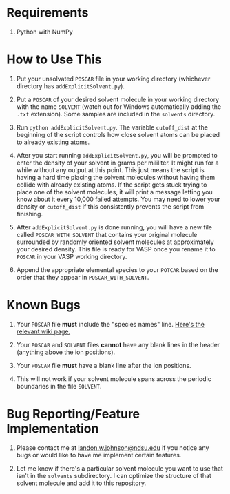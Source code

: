 # Requirements

1. Python with NumPy





# How to Use This

1. Put your unsolvated `POSCAR` file in your working directory (whichever directory has `addExplicitSolvent.py`).

1. Put a `POSCAR` of your desired solvent molecule in your working directory with the name `SOLVENT` (watch out for Windows automatically adding the `.txt` extension). Some samples are included in the `solvents` directory.

1. Run `python addExplicitSolvent.py`. The variable `cutoff_dist` at the beginning of the script controls how close solvent atoms can be placed to already existing atoms.

1. After you start running `addExplicitSolvent.py`, you will be prompted to enter the density of your solvent in grams per mililiter. It might run for a while without any output at this point. This just means the script is having a hard time placing the solvent molecules without having them collide with already existing atoms. If the script gets stuck trying to place one of the solvent molecules, it will print a message letting you know about it every 10,000 failed attempts. You may need to lower your density or `cutoff_dist` if this consistently prevents the script from finishing.

1. After `addExplicitSolvent.py` is done running, you will have a new file called `POSCAR_WITH_SOLVENT` that contains your original molecule surrounded by randomly oriented solvent molecules at approximately your desired density. This file is ready for VASP once you rename it to `POSCAR` in your VASP working directory.

1. Append the appropriate elemental species to your `POTCAR` based on the order that they appear in `POSCAR_WITH_SOLVENT`.





# Known Bugs

1. Your `POSCAR` file **must** include the "species names" line. [Here's the relevant wiki page.](https://www.vasp.at/wiki/POSCAR)

1. Your `POSCAR` and `SOLVENT` files **cannot** have any blank lines in the header (anything above the ion positions).

1. Your `POSCAR` file **must** have a blank line after the ion positions.

1. This will not work if your solvent molecule spans across the periodic boundaries in the file `SOLVENT`.





# Bug Reporting/Feature Implementation

1. Please contact me at landon.w.johnson@ndsu.edu if you notice any bugs or would like to have me implement certain features.

1. Let me know if there's a particular solvent molecule you want to use that isn't in the `solvents` subdirectory. I can optimize the structure of that solvent molecule and add it to this repository.